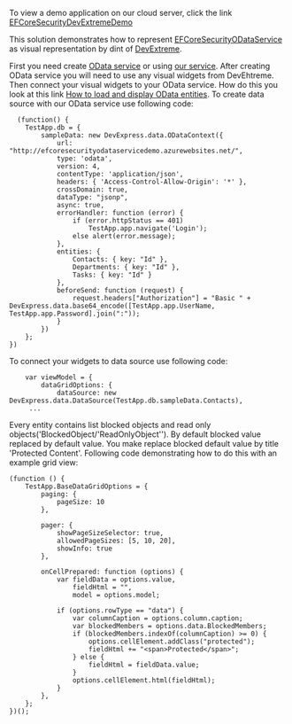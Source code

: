 To view a demo application on our cloud server, click the link [EFCoreSecurityDevExtremeDemo](http://efcoresecuritydevextremedemoweb.azurewebsites.net/)

This solution demonstrates how to represent  [EFCoreSecurityODataService](https://github.com/DevExpress/EF-Core-Security/tree/master/EFCoreSecurityDemos/EFCoreSecurityODataService)  as visual representation by dint of [DevExtreme](http://js.devexpress.com/).

First you need create [OData service](https://github.com/DevExpress/EF-Core-Security/tree/master/EFCoreSecurityDemos/EFCoreSecurityODataService) or using [our service](http://efcoresecurityodataservicedemo.azurewebsites.net/). After creating OData service you will need to use any visual widgets from DevEhtreme. Then connect your visual widgets to your OData service. How do this you look at this link [How to load and display OData entities](https://www.devexpress.com/Support/Center/Question/Details/Q450569). To create data source with our OData service use following code:
```
  (function() {
    TestApp.db = {
        sampleData: new DevExpress.data.ODataContext({
            url: "http://efcoresecurityodataservicedemo.azurewebsites.net/",           
            type: 'odata',
            version: 4,
            contentType: 'application/json',
            headers: { 'Access-Control-Allow-Origin': '*' },
            crossDomain: true,
            dataType: "jsonp",
            async: true,
            errorHandler: function (error) {
                if (error.httpStatus == 401)
                    TestApp.app.navigate('Login');
                else alert(error.message);
            },
            entities: {
                Contacts: { key: "Id" },
                Departments: { key: "Id" },
                Tasks: { key: "Id" }
            },
            beforeSend: function (request) {
                request.headers["Authorization"] = "Basic " + DevExpress.data.base64_encode([TestApp.app.UserName, TestApp.app.Password].join(":"));
            }        
        })
    };
})
```
To connect your widgets to data source use following code:
```
    var viewModel = {
        dataGridOptions: {
            dataSource: new DevExpress.data.DataSource(TestApp.db.sampleData.Contacts),
     ...
```

Every entity contains list blocked objects and read only objects('BlockedObject/'ReadOnlyObject''). By default blocked value replaced by default value. You make replace blocked default value by title 'Protected Content'. Following code demonstrating how to do this with an example grid view:
```
(function () {
    TestApp.BaseDataGridOptions = {
        paging: {
            pageSize: 10
        },

        pager: {
            showPageSizeSelector: true,
            allowedPageSizes: [5, 10, 20],
            showInfo: true
        },

        onCellPrepared: function (options) {
            var fieldData = options.value,
                fieldHtml = "",
                model = options.model;

            if (options.rowType == "data") {
                var columnCaption = options.column.caption;
                var blockedMembers = options.data.BlockedMembers;
                if (blockedMembers.indexOf(columnCaption) >= 0) {
                    options.cellElement.addClass("protected");
                    fieldHtml += "<span>Protected</span>";
                } else {
                    fieldHtml = fieldData.value;
                }
                options.cellElement.html(fieldHtml);
            }
        },
    };
})();
```
